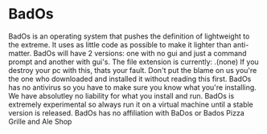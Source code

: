 # BadOs
BadOs is an operating system that pushes the definition of lightweight to the extreme.
It uses as little code as possible to make it lighter than anti-matter. 
BadOs will have 2 versions: one with no gui and just a command prompt and another with gui's. 
The file extension is currently: .(none)
If you destroy your pc with this, thats your fault. Don't put the blame on us you're the one who downloaded and installed it without reading this first.
BadOs has no antivirus so you have to make sure you know what you're installing. We have absolutley no liability for what you install and run. 
BadOs is extremely experimental so always run it on a virtual machine until a stable version is released. 
BadOs has no affiliation with BaDos or Bados Pizza Grille and Ale Shop

